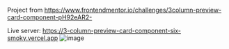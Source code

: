 Project from https://www.frontendmentor.io/challenges/3column-preview-card-component-pH92eAR2-

Live server: https://3-column-preview-card-component-six-smoky.vercel.app
![image](https://user-images.githubusercontent.com/77296221/167403627-6a7a2a23-1fd7-4327-8c57-272e343e7e64.png)
